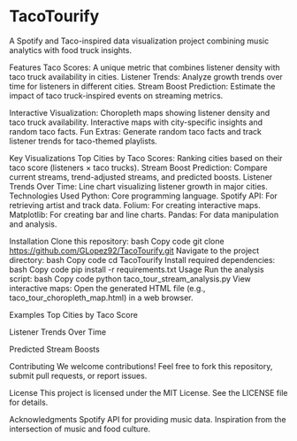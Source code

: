 # TacoTourify
A Spotify and Taco-inspired data visualization project combining music analytics with food truck insights.

Features
Taco Scores: A unique metric that combines listener density with taco truck availability in cities.
Listener Trends: Analyze growth trends over time for listeners in different cities.
Stream Boost Prediction: Estimate the impact of taco truck-inspired events on streaming metrics.

Interactive Visualization:
Choropleth maps showing listener density and taco truck availability.
Interactive maps with city-specific insights and random taco facts.
Fun Extras: Generate random taco facts and track listener trends for taco-themed playlists.

Key Visualizations
Top Cities by Taco Scores: Ranking cities based on their taco score (listeners × taco trucks).
Stream Boost Prediction: Compare current streams, trend-adjusted streams, and predicted boosts.
Listener Trends Over Time: Line chart visualizing listener growth in major cities.
Technologies Used
Python: Core programming language.
Spotify API: For retrieving artist and track data.
Folium: For creating interactive maps.
Matplotlib: For creating bar and line charts.
Pandas: For data manipulation and analysis.

Installation
Clone this repository:
bash
Copy code
git clone https://github.com/GLopez92/TacoTourify.git
Navigate to the project directory:
bash
Copy code
cd TacoTourify
Install required dependencies:
bash
Copy code
pip install -r requirements.txt
Usage
Run the analysis script:
bash
Copy code
python taco_tour_stream_analysis.py
View interactive maps: Open the generated HTML file (e.g., taco_tour_choropleth_map.html) in a web browser.

Examples
Top Cities by Taco Score

Listener Trends Over Time

Predicted Stream Boosts

Contributing
We welcome contributions! Feel free to fork this repository, submit pull requests, or report issues.

License
This project is licensed under the MIT License. See the LICENSE file for details.

Acknowledgments
Spotify API for providing music data.
Inspiration from the intersection of music and food culture.
